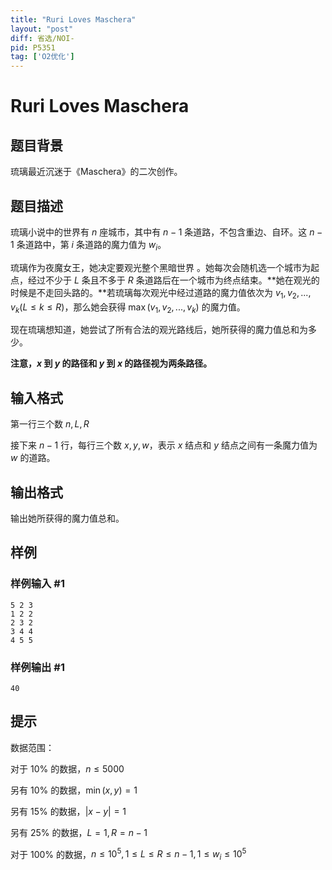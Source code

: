 ```yaml
---
title: "Ruri Loves Maschera"
layout: "post"
diff: 省选/NOI-
pid: P5351
tag: ['O2优化']
---
```

# Ruri Loves Maschera
## 题目背景


琉璃最近沉迷于《Maschera》的二次创作。
## 题目描述

琉璃小说中的世界有 $n$ 座城市，其中有 $n-1$ 条道路，不包含重边、自环。这 $n-1$ 条道路中，第 $i$ 条道路的魔力值为 $w_i$。

琉璃作为夜魔女王，她决定要观光整个黑暗世界 。她每次会随机选一个城市为起点，经过不少于 $L$ 条且不多于 $R$ 条道路后在一个城市为终点结束。**她在观光的时候是不走回头路的。**若琉璃每次观光中经过道路的魔力值依次为 $v_1,v_2,...,v_k(L\leq k\leq R)$，那么她会获得 $\max(v_1,v_2,...,v_k)$ 的魔力值。

现在琉璃想知道，她尝试了所有合法的观光路线后，她所获得的魔力值总和为多少。

**注意，$x$ 到 $y$ 的路径和 $y$ 到 $x$ 的路径视为两条路径。**
## 输入格式

第一行三个数 $n,L,R$

接下来 $n-1$ 行，每行三个数 $x,y,w$，表示 $x$ 结点和 $y$ 结点之间有一条魔力值为 $w$ 的道路。
## 输出格式

输出她所获得的魔力值总和。
## 样例

### 样例输入 #1
```
5 2 3
1 2 2
2 3 2
3 4 4
4 5 5
```
### 样例输出 #1
```
40
```
## 提示

数据范围：

对于 $10\%$ 的数据，$n\leq 5000$

另有 $10\%$ 的数据，$\min(x,y)=1$

另有 $15\%$ 的数据，$|x-y|=1$

另有 $25\%$ 的数据，$L=1,R=n-1$

对于 $100\%$ 的数据，$n\leq 10^5,1\leq L\leq R\leq n-1,1\leq w_i\leq 10^5$
